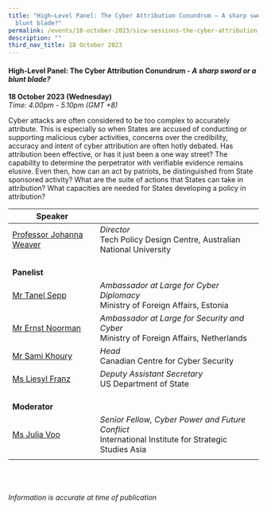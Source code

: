 ```yaml
---
title: "High–Level Panel: The Cyber Attribution Conundrum – A sharp sword or a
  blunt blade?"
permalink: /events/18-october-2023/sicw-sessions-the-cyber-attribution-conundrum/
description: ""
third_nav_title: 18 October 2023
---
```

#### **High-Level Panel: The Cyber Attribution&nbsp;Conundrum - *A sharp&nbsp;sword or a blunt&nbsp;blade?***

**18 October 2023 (Wednesday)**  
*Time: 4.00pm - 5.10pm (GMT +8)*

Cyber attacks are often considered to be too complex to accurately attribute. This is especially so when States are accused of conducting or supporting malicious cyber activities, concerns over the credibility, accuracy and intent of cyber attribution are often hotly debated. Has attribution been effective, or has it just been a one way street? The capability to determine the perpetrator with verifiable evidence remains elusive. Even then, how can an act by patriots, be distinguished from State sponsored activity? What are the suite of actions that States can take in attribution? What capacities are needed for States developing a policy in attribution?

|**Speaker**          |                                                              |
| -------- | -------- |
| [Professor Johanna Weaver](/speakers/professor-johanna-weaver/)  | *Director* <br>Tech Policy Design Centre, Australian National University     |
|<br>**Panelist**          |                                                              |
| [Mr Tanel Sepp](/speakers/mr-tanel-sepp/)  | *Ambassador at Large for Cyber Diplomacy* <br>Ministry of Foreign Affairs, Estonia     |
| [Mr Ernst Noorman](/speakers/mr-ernst-noorman/)  | *Ambassador at Large for Security and Cyber*<br>Ministry of Foreign Affairs, Netherlands       |
| [Mr Sami Khoury](/speakers/mr-sami-khoury/)  | *Head*<br>Canadian Centre for Cyber Security       |
| [Ms Liesyl Franz](/speakers/ms-liesyl-franz/)  | *Deputy Assistant Secretary*<br>US Department of State       |
|<br> **Moderator**          |                                                           |
| [Ms Julia Voo](/speakers/ms-julia-voo/)  | *Senior Fellow, Cyber Power and Future Conflict*<br>International Institute for Strategic Studies Asia                |
| | |

<br><br><br>
*Information is accurate at time of publication*